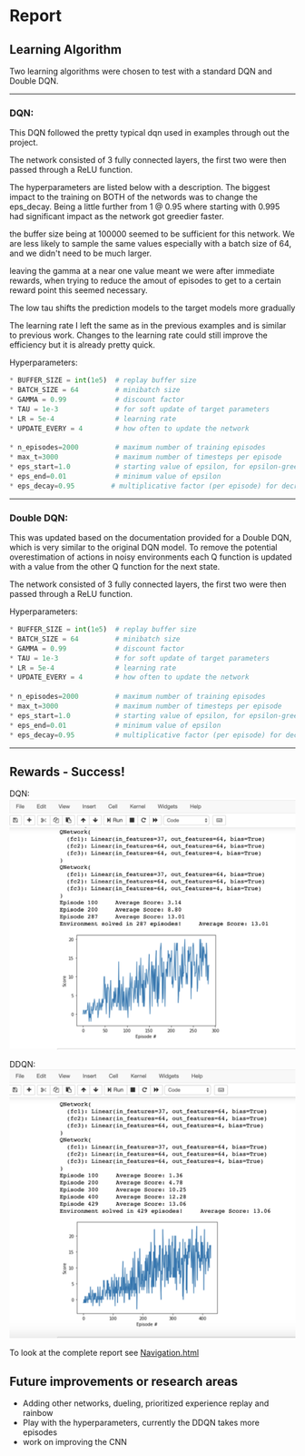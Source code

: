 # Report

## Learning Algorithm

Two learning algorithms were chosen to test with a standard DQN and Double DQN.

---

### DQN:

This DQN followed the pretty typical dqn used in examples through out the project. 

The network consisted of 3 fully connected layers, the first two were then passed through a ReLU function.

The hyperparameters are listed below with a description. The biggest impact to the training on BOTH of the networds was to change the eps_decay. Being a little further from 1 @ 0.95 where starting with 0.995 had significant impact as the network got greedier faster.

the buffer size being at 100000 seemed to be sufficient for this network. We are less likely to sample the same values especially with a batch size of 64, and we didn't need to be much larger.

leaving the gamma at a near one value meant we were after immediate rewards, when trying to reduce the amout of episodes to get to a certain reward point this seemed necessary.

The low tau shifts the prediction models to the target models more gradually

The learning rate I left the same as in the previous examples and is similar to previous work. Changes to the learning rate could still improve the efficiency but it is already pretty quick.

Hyperparameters:
```python
* BUFFER_SIZE = int(1e5)  # replay buffer size
* BATCH_SIZE = 64         # minibatch size
* GAMMA = 0.99            # discount factor
* TAU = 1e-3              # for soft update of target parameters
* LR = 5e-4               # learning rate 
* UPDATE_EVERY = 4        # how often to update the network

* n_episodes=2000         # maximum number of training episodes
* max_t=3000              # maximum number of timesteps per episode
* eps_start=1.0           # starting value of epsilon, for epsilon-greedy action selection
* eps_end=0.01            # minimum value of epsilon
* eps_decay=0.95         # multiplicative factor (per episode) for decreasing epsilon
```

---

### Double DQN:

This was updated based on the documentation provided for a Double DQN, which is very similar to the original DQN model. To remove the potential overestimation of actions in noisy environments each Q function is updated with a value from the other Q function for the next state.

The network consisted of 3 fully connected layers, the first two were then passed through a ReLU function.

Hyperparameters:
```python
* BUFFER_SIZE = int(1e5)  # replay buffer size
* BATCH_SIZE = 64         # minibatch size
* GAMMA = 0.99            # discount factor
* TAU = 1e-3              # for soft update of target parameters
* LR = 5e-4               # learning rate 
* UPDATE_EVERY = 4        # how often to update the network

* n_episodes=2000         # maximum number of training episodes
* max_t=3000              # maximum number of timesteps per episode
* eps_start=1.0           # starting value of epsilon, for epsilon-greedy action selection
* eps_end=0.01            # minimum value of epsilon
* eps_decay=0.95          # multiplicative factor (per episode) for decreasing epsilon
```

---

## Rewards - Success!

DQN:
![DQN Report 287 Episodes](images/DQN.png "DQN Report")

DDQN:
![DQN Report 429 Episodes](images/DDQN.png "DDQN Report")

To look at the complete report see [Navigation.html](Navigation.html)

## Future improvements or research areas

* Adding other networks, dueling, prioritized experience replay and rainbow
* Play with the hyperparameters, currently the DDQN takes more episodes
* work on improving the CNN